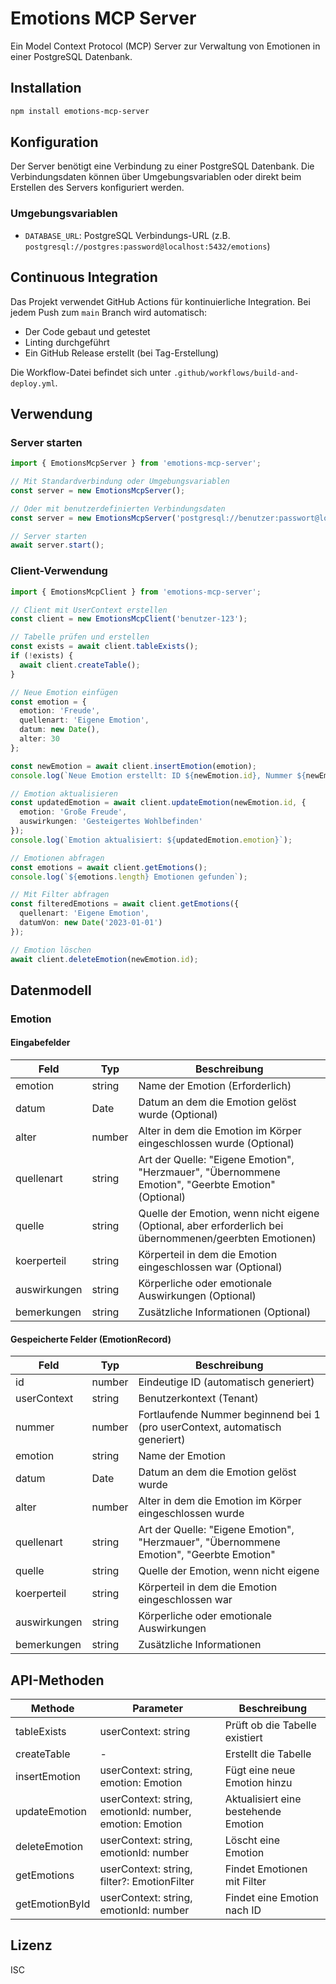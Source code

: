 # Emotions MCP Server

Ein Model Context Protocol (MCP) Server zur Verwaltung von Emotionen in einer PostgreSQL Datenbank.

## Installation

```bash
npm install emotions-mcp-server
```

## Konfiguration

Der Server benötigt eine Verbindung zu einer PostgreSQL Datenbank. Die Verbindungsdaten können über Umgebungsvariablen oder direkt beim Erstellen des Servers konfiguriert werden.

### Umgebungsvariablen

- `DATABASE_URL`: PostgreSQL Verbindungs-URL (z.B. `postgresql://postgres:password@localhost:5432/emotions`)

## Continuous Integration

Das Projekt verwendet GitHub Actions für kontinuierliche Integration. Bei jedem Push zum `main` Branch wird automatisch:

- Der Code gebaut und getestet
- Linting durchgeführt
- Ein GitHub Release erstellt (bei Tag-Erstellung)

Die Workflow-Datei befindet sich unter `.github/workflows/build-and-deploy.yml`.

## Verwendung

### Server starten

```typescript
import { EmotionsMcpServer } from 'emotions-mcp-server';

// Mit Standardverbindung oder Umgebungsvariablen
const server = new EmotionsMcpServer();

// Oder mit benutzerdefinierten Verbindungsdaten
const server = new EmotionsMcpServer('postgresql://benutzer:passwort@localhost:5432/meine_db', 4000);

// Server starten
await server.start();
```

### Client-Verwendung

```typescript
import { EmotionsMcpClient } from 'emotions-mcp-server';

// Client mit UserContext erstellen
const client = new EmotionsMcpClient('benutzer-123');

// Tabelle prüfen und erstellen
const exists = await client.tableExists();
if (!exists) {
  await client.createTable();
}

// Neue Emotion einfügen
const emotion = {
  emotion: 'Freude',
  quellenart: 'Eigene Emotion',
  datum: new Date(),
  alter: 30
};

const newEmotion = await client.insertEmotion(emotion);
console.log(`Neue Emotion erstellt: ID ${newEmotion.id}, Nummer ${newEmotion.nummer}`);

// Emotion aktualisieren
const updatedEmotion = await client.updateEmotion(newEmotion.id, {
  emotion: 'Große Freude',
  auswirkungen: 'Gesteigertes Wohlbefinden'
});
console.log(`Emotion aktualisiert: ${updatedEmotion.emotion}`);

// Emotionen abfragen
const emotions = await client.getEmotions();
console.log(`${emotions.length} Emotionen gefunden`);

// Mit Filter abfragen
const filteredEmotions = await client.getEmotions({
  quellenart: 'Eigene Emotion',
  datumVon: new Date('2023-01-01')
});

// Emotion löschen
await client.deleteEmotion(newEmotion.id);
```

## Datenmodell

### Emotion

#### Eingabefelder

| Feld        | Typ      | Beschreibung                                                           |
|-------------|----------|------------------------------------------------------------------------|
| emotion     | string   | Name der Emotion (Erforderlich)                                        |
| datum       | Date     | Datum an dem die Emotion gelöst wurde (Optional)                       |
| alter       | number   | Alter in dem die Emotion im Körper eingeschlossen wurde (Optional)     |
| quellenart  | string   | Art der Quelle: "Eigene Emotion", "Herzmauer", "Übernommene Emotion", "Geerbte Emotion" (Optional) |
| quelle      | string   | Quelle der Emotion, wenn nicht eigene (Optional, aber erforderlich bei übernommenen/geerbten Emotionen) |
| koerperteil | string   | Körperteil in dem die Emotion eingeschlossen war (Optional)            |
| auswirkungen| string   | Körperliche oder emotionale Auswirkungen (Optional)                    |
| bemerkungen | string   | Zusätzliche Informationen (Optional)                                   |

#### Gespeicherte Felder (EmotionRecord)

| Feld        | Typ      | Beschreibung                                                           |
|-------------|----------|------------------------------------------------------------------------|
| id          | number   | Eindeutige ID (automatisch generiert)                                  |
| userContext | string   | Benutzerkontext (Tenant)                                               |
| nummer      | number   | Fortlaufende Nummer beginnend bei 1 (pro userContext, automatisch generiert) |
| emotion     | string   | Name der Emotion                                                       |
| datum       | Date     | Datum an dem die Emotion gelöst wurde                                  |
| alter       | number   | Alter in dem die Emotion im Körper eingeschlossen wurde                |
| quellenart  | string   | Art der Quelle: "Eigene Emotion", "Herzmauer", "Übernommene Emotion", "Geerbte Emotion" |
| quelle      | string   | Quelle der Emotion, wenn nicht eigene                                  |
| koerperteil | string   | Körperteil in dem die Emotion eingeschlossen war                       |
| auswirkungen| string   | Körperliche oder emotionale Auswirkungen                               |
| bemerkungen | string   | Zusätzliche Informationen                                              |

## API-Methoden

| Methode         | Parameter                       | Beschreibung                            |
|-----------------|---------------------------------|-----------------------------------------|
| tableExists     | userContext: string             | Prüft ob die Tabelle existiert          |
| createTable     | -                               | Erstellt die Tabelle                    |
| insertEmotion   | userContext: string, emotion: Emotion | Fügt eine neue Emotion hinzu      |
| updateEmotion   | userContext: string, emotionId: number, emotion: Emotion | Aktualisiert eine bestehende Emotion |
| deleteEmotion   | userContext: string, emotionId: number | Löscht eine Emotion              |
| getEmotions     | userContext: string, filter?: EmotionFilter | Findet Emotionen mit Filter |
| getEmotionById  | userContext: string, emotionId: number | Findet eine Emotion nach ID      |

## Lizenz

ISC
